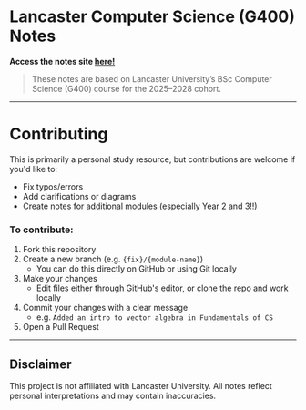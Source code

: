 # Lancaster Computer Science (G400) Notes

<b>Access the notes site [here!](https://alandoescs.github.io/Lancaster-CS-Notes/)</b>

> These notes are based on Lancaster University’s BSc Computer Science (G400) course for the 2025–2028 cohort.

---

# Contributing

This is primarily a personal study resource, but contributions are welcome if you'd like to:
- Fix typos/errors
- Add clarifications or diagrams
- Create notes for additional modules (especially Year 2 and 3!!)

### To contribute:

1. Fork this repository
2. Create a new branch (e.g. `{fix}/{module-name}`)
   - You can do this directly on GitHub or using Git locally
4. Make your changes
   - Edit files either through GitHub's editor, or clone the repo and work locally
5. Commit your changes with a clear message
   - e.g. `Added an intro to vector algebra in Fundamentals of CS`
6. Open a Pull Request

---

## Disclaimer

This project is not affiliated with Lancaster University. All notes reflect personal interpretations and may contain inaccuracies.
